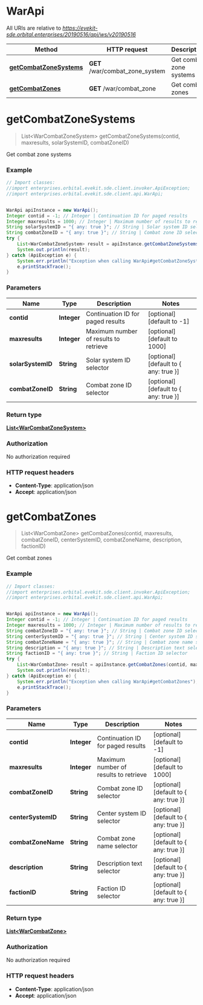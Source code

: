 # WarApi

All URIs are relative to *https://evekit-sde.orbital.enterprises/20190516/api/ws/v20190516*

Method | HTTP request | Description
------------- | ------------- | -------------
[**getCombatZoneSystems**](WarApi.md#getCombatZoneSystems) | **GET** /war/combat_zone_system | Get combat zone systems
[**getCombatZones**](WarApi.md#getCombatZones) | **GET** /war/combat_zone | Get combat zones


<a name="getCombatZoneSystems"></a>
# **getCombatZoneSystems**
> List&lt;WarCombatZoneSystem&gt; getCombatZoneSystems(contid, maxresults, solarSystemID, combatZoneID)

Get combat zone systems



### Example
```java
// Import classes:
//import enterprises.orbital.evekit.sde.client.invoker.ApiException;
//import enterprises.orbital.evekit.sde.client.api.WarApi;


WarApi apiInstance = new WarApi();
Integer contid = -1; // Integer | Continuation ID for paged results
Integer maxresults = 1000; // Integer | Maximum number of results to retrieve
String solarSystemID = "{ any: true }"; // String | Solar system ID selector
String combatZoneID = "{ any: true }"; // String | Combat zone ID selector
try {
    List<WarCombatZoneSystem> result = apiInstance.getCombatZoneSystems(contid, maxresults, solarSystemID, combatZoneID);
    System.out.println(result);
} catch (ApiException e) {
    System.err.println("Exception when calling WarApi#getCombatZoneSystems");
    e.printStackTrace();
}
```

### Parameters

Name | Type | Description  | Notes
------------- | ------------- | ------------- | -------------
 **contid** | **Integer**| Continuation ID for paged results | [optional] [default to -1]
 **maxresults** | **Integer**| Maximum number of results to retrieve | [optional] [default to 1000]
 **solarSystemID** | **String**| Solar system ID selector | [optional] [default to { any: true }]
 **combatZoneID** | **String**| Combat zone ID selector | [optional] [default to { any: true }]

### Return type

[**List&lt;WarCombatZoneSystem&gt;**](WarCombatZoneSystem.md)

### Authorization

No authorization required

### HTTP request headers

 - **Content-Type**: application/json
 - **Accept**: application/json

<a name="getCombatZones"></a>
# **getCombatZones**
> List&lt;WarCombatZone&gt; getCombatZones(contid, maxresults, combatZoneID, centerSystemID, combatZoneName, description, factionID)

Get combat zones



### Example
```java
// Import classes:
//import enterprises.orbital.evekit.sde.client.invoker.ApiException;
//import enterprises.orbital.evekit.sde.client.api.WarApi;


WarApi apiInstance = new WarApi();
Integer contid = -1; // Integer | Continuation ID for paged results
Integer maxresults = 1000; // Integer | Maximum number of results to retrieve
String combatZoneID = "{ any: true }"; // String | Combat zone ID selector
String centerSystemID = "{ any: true }"; // String | Center system ID selector
String combatZoneName = "{ any: true }"; // String | Combat zone name selector
String description = "{ any: true }"; // String | Description text selector
String factionID = "{ any: true }"; // String | Faction ID selector
try {
    List<WarCombatZone> result = apiInstance.getCombatZones(contid, maxresults, combatZoneID, centerSystemID, combatZoneName, description, factionID);
    System.out.println(result);
} catch (ApiException e) {
    System.err.println("Exception when calling WarApi#getCombatZones");
    e.printStackTrace();
}
```

### Parameters

Name | Type | Description  | Notes
------------- | ------------- | ------------- | -------------
 **contid** | **Integer**| Continuation ID for paged results | [optional] [default to -1]
 **maxresults** | **Integer**| Maximum number of results to retrieve | [optional] [default to 1000]
 **combatZoneID** | **String**| Combat zone ID selector | [optional] [default to { any: true }]
 **centerSystemID** | **String**| Center system ID selector | [optional] [default to { any: true }]
 **combatZoneName** | **String**| Combat zone name selector | [optional] [default to { any: true }]
 **description** | **String**| Description text selector | [optional] [default to { any: true }]
 **factionID** | **String**| Faction ID selector | [optional] [default to { any: true }]

### Return type

[**List&lt;WarCombatZone&gt;**](WarCombatZone.md)

### Authorization

No authorization required

### HTTP request headers

 - **Content-Type**: application/json
 - **Accept**: application/json

